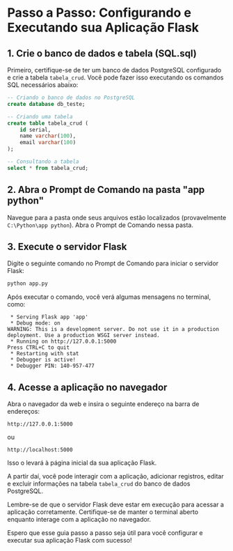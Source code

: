 # Passo a Passo: Configurando e Executando sua Aplicação Flask

## 1. Crie o banco de dados e tabela (SQL.sql)

Primeiro, certifique-se de ter um banco de dados PostgreSQL configurado e crie a tabela `tabela_crud`. Você pode fazer isso executando os comandos SQL necessários abaixo:

```sql
-- Criando o banco de dados no PostgreSQL
create database db_teste;

-- Criando uma tabela
create table tabela_crud (
    id serial,
	name varchar(100),
	email varchar(100)
);

-- Consultando a tabela
select * from tabela_crud;
```

## 2. Abra o Prompt de Comando na pasta "app python"

Navegue para a pasta onde seus arquivos estão localizados (provavelmente `C:\Python\app python`). Abra o Prompt de Comando nessa pasta.

## 3. Execute o servidor Flask

Digite o seguinte comando no Prompt de Comando para iniciar o servidor Flask:

```bash
python app.py
```

Após executar o comando, você verá algumas mensagens no terminal, como:

```
 * Serving Flask app 'app'
 * Debug mode: on
WARNING: This is a development server. Do not use it in a production deployment. Use a production WSGI server instead.
 * Running on http://127.0.0.1:5000
Press CTRL+C to quit
 * Restarting with stat
 * Debugger is active!
 * Debugger PIN: 140-957-477
```

## 4. Acesse a aplicação no navegador

Abra o navegador da web e insira o seguinte endereço na barra de endereços:

```
http://127.0.0.1:5000
```

ou

```
http://localhost:5000
```

Isso o levará à página inicial da sua aplicação Flask.

A partir daí, você pode interagir com a aplicação, adicionar registros, editar e excluir informações na tabela `tabela_crud` do banco de dados PostgreSQL.

Lembre-se de que o servidor Flask deve estar em execução para acessar a aplicação corretamente. Certifique-se de manter o terminal aberto enquanto interage com a aplicação no navegador.

Espero que esse guia passo a passo seja útil para você configurar e executar sua aplicação Flask com sucesso!